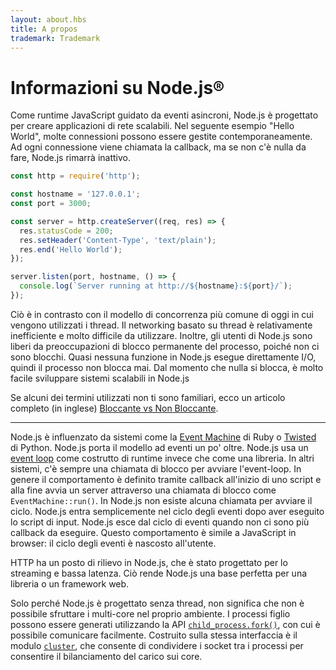 ```yaml
---
layout: about.hbs
title: A propos
trademark: Trademark
---
```


# Informazioni su Node.js®

Come runtime JavaScript guidato da eventi asincroni, Node.js è progettato per
creare applicazioni di rete scalabili. Nel seguente esempio "Hello World",
molte connessioni possono essere gestite contemporaneamente.
Ad ogni connessione viene chiamata la callback, ma se non c'è nulla da fare, Node.js rimarrà inattivo.

```javascript
const http = require('http');

const hostname = '127.0.0.1';
const port = 3000;

const server = http.createServer((req, res) => {
  res.statusCode = 200;
  res.setHeader('Content-Type', 'text/plain');
  res.end('Hello World');
});

server.listen(port, hostname, () => {
  console.log(`Server running at http://${hostname}:${port}/`);
});
```

Ciò è in contrasto con il modello di concorrenza più comune di oggi in cui vengono utilizzati
i thread. Il networking basato su thread è relativamente inefficiente e
molto difficile da utilizzare. Inoltre, gli utenti di Node.js sono liberi da preoccupazioni di
blocco permanente del processo, poiché non ci sono blocchi. Quasi nessuna funzione in Node.js
esegue direttamente I/O, quindi il processo non blocca mai. Dal momento che nulla si blocca,
è molto facile sviluppare sistemi scalabili in Node.js

Se alcuni dei termini utilizzati non ti sono familiari, ecco un articolo completo
 (in inglese) [Bloccante vs Non Bloccante][].

---

Node.js è influenzato da sistemi come la [Event Machine][] di Ruby o [Twisted][] di Python.
 Node.js porta il modello ad eventi un po' oltre.
 Node.js usa un [event loop][] come costrutto di runtime invece che come una libreria. In altri sistemi, c'è sempre una chiamata di blocco per avviare l'event-loop.
In genere il comportamento è definito tramite callback all'inizio di uno script
e alla fine avvia un server attraverso una chiamata di blocco come
`EventMachine::run()`. In Node.js non esiste alcuna chiamata per avviare il ciclo. Node.js
entra semplicemente nel ciclo degli eventi dopo aver eseguito lo script di input. Node.js esce dal
ciclo di eventi quando non ci sono più callback da eseguire. Questo comportamento è simile a
JavaScript in browser: il ciclo degli eventi è nascosto all'utente.

HTTP ha un posto di rilievo in Node.js, che è stato progettato per lo streaming e bassa latenza.
 Ciò rende Node.js una base perfetta per una libreria o un framework web.

Solo perché Node.js è progettato senza thread, non significa che non è possibile sfruttare i multi-core nel proprio ambiente. I processi figlio possono essere generati utilizzando la API [`child_process.fork()`][], con cui è possibile comunicare facilmente. Costruito sulla stessa interfaccia è il modulo [`cluster`][], che consente di condividere i socket tra i processi per consentire il bilanciamento del carico sui core.

[Bloccante vs Non Bloccante]: /en/docs/guides/blocking-vs-non-blocking/
[`child_process.fork()`]: https://nodejs.org/api/child_process.html#child_process_child_process_fork_modulepath_args_options
[`cluster`]: https://nodejs.org/api/cluster.html
[event loop]: /en/docs/guides/event-loop-timers-and-nexttick/
[Event Machine]: http://rubyeventmachine.com/
[Twisted]: https://twistedmatrix.com/trac/
